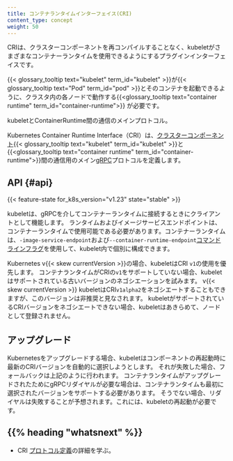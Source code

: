 ```yaml
---
title: コンテナランタイムインターフェイス(CRI)
content_type: concept
weight: 50
---
```


<!-- overview -->

CRIは、クラスターコンポーネントを再コンパイルすることなく、kubeletがさまざまなコンテナーランタイムを使用できるようにするプラグインインターフェイスです。

{{< glossary_tooltip text="kubelet" term_id="kubelet" >}}が{{< glossary_tooltip text="Pod" term_id="pod" >}}とそのコンテナを起動できるように、クラスタ内の各ノードで動作する{{<glossary_tooltip text="container runtime" term_id="container-runtime">}} が必要です。

kubeletとContainerRuntime間の通信のメインプロトコル。

Kubernetes Container Runtime Interface（CRI）は、[クラスターコンポーネント](/docs/concepts/overview/components/#node-components){{< glossary_tooltip text="kubelet" term_id="kubelet" >}}と{{<glossary_tooltip text="container runtime" term_id="container-runtime">}}間の通信用のメイン[gRPC](/docs/concepts/overview/components/#node-components)プロトコルを定義します。

<!-- body -->

## API {#api}

{{< feature-state for_k8s_version="v1.23" state="stable" >}}

kubeletは、gRPCを介してコンテナーランタイムに接続するときにクライアントとして機能します。 ランタイムおよびイメージサービスエンドポイントは、コンテナーランタイムで使用可能である必要があります。コンテナーランタイムは、`-image-service-endpoint`および`--container-runtime-endpoint`[コマンドラインフラグ](/docs/reference/command-line-tools-reference/kubelet)を使用して、kubelet内で個別に構成できます。

Kubernetes v{{< skew currentVersion >}}の場合、kubeletはCRI `v1`の使用を優先します。 
コンテナランタイムがCRIの`v1`をサポートしていない場合、kubeletはサポートされている古いバージョンのネゴシエーションを試みます。
v{{< skew currentVersion >}} kubeletはCRI`v1alpha2`をネゴシエートすることもできますが、このバージョンは非推奨と見なされます。
kubeletがサポートされているCRIバージョンをネゴシエートできない場合、kubeletはあきらめて、ノードとして登録されません。 

## アップグレード

Kubernetesをアップグレードする場合、kubeletはコンポーネントの再起動時に最新のCRIバージョンを自動的に選択しようとします。
それが失敗した場合、フォールバックは上記のように行われます。
コンテナランタイムがアップグレードされたためにgRPCリダイヤルが必要な場合は、コンテナランタイムも最初に選択されたバージョンをサポートする必要があります。
そうでない場合、リダイヤルは失敗することが予想されます。これには、kubeletの再起動が必要です。

## {{% heading "whatsnext" %}}

- CRI [プロトコル定義](https://github.com/kubernetes/cri-api/blob/c75ef5b/pkg/apis/runtime/v1/api.proto)の詳細を学ぶ。
